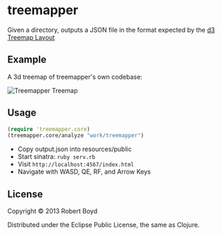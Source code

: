 # treemapper

Given a directory, outputs a JSON file in the format expected by the [d3
Treemap Layout](https://github.com/mbostock/d3/wiki/Treemap-Layout)

## Example

A 3d treemap of treemapper's own codebase:

![Treemapper Treemap](https://raw.github.com/wiki/rboyd/treemapper/images/treemapper-map.png)

## Usage

```clojure
(require 'treemapper.core)
(treemapper.core/analyze "work/treemapper")
```

* Copy output.json into resources/public
* Start sinatra: ```ruby serv.rb```
* Visit ```http://localhost:4567/index.html```
* Navigate with WASD, QE, RF, and Arrow Keys


## License

Copyright © 2013 Robert Boyd

Distributed under the Eclipse Public License, the same as Clojure.
